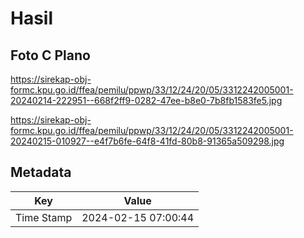 # Hasil

## Foto C Plano

https://sirekap-obj-formc.kpu.go.id/ffea/pemilu/ppwp/33/12/24/20/05/3312242005001-20240214-222951--668f2ff9-0282-47ee-b8e0-7b8fb1583fe5.jpg

https://sirekap-obj-formc.kpu.go.id/ffea/pemilu/ppwp/33/12/24/20/05/3312242005001-20240215-010927--e4f7b6fe-64f8-41fd-80b8-91365a509298.jpg


## Metadata

| Key        | Value               |
| ---------- | ------------------- |
| Time Stamp | 2024-02-15 07:00:44 |



